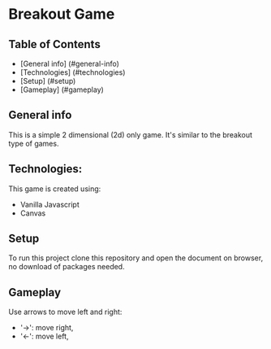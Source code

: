 # Breakout Game

## Table of Contents
* [General info] (#general-info)
* [Technologies] (#technologies)
* [Setup] (#setup)
* [Gameplay] (#gameplay)
 ## General info
 This is a simple 2 dimensional (2d) only game. It's similar to the breakout type of games.

## Technologies:
This game is created using:
- Vanilla Javascript
- Canvas

## Setup
To run this project clone this repository and open the document on browser,
no download of packages needed.

## Gameplay
Use arrows to move left and right:
- '->': move right, 
- '<-': move left,